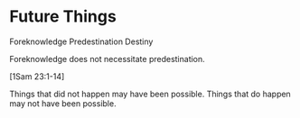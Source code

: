# Future Things

Foreknowledge
Predestination
Destiny


Foreknowledge does not necessitate predestination.

[1Sam 23:1-14]

Things that did not happen may have been possible.
Things that do happen may not have been possible.
